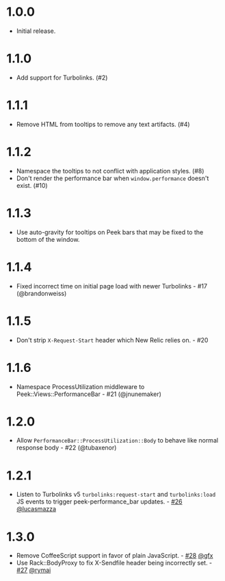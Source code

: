 # 1.0.0

- Initial release.

# 1.1.0

- Add support for Turbolinks. (#2)

# 1.1.1

- Remove HTML from tooltips to remove any text artifacts. (#4)

# 1.1.2

- Namespace the tooltips to not conflict with application styles. (#8)
- Don't render the performance bar when `window.performance` doesn't exist. (#10)

# 1.1.3

- Use auto-gravity for tooltips on Peek bars that may be fixed to the bottom of the window.

# 1.1.4

- Fixed incorrect time on initial page load with newer Turbolinks - #17 (@brandonweiss)

# 1.1.5

- Don't strip `X-Request-Start` header which New Relic relies on. - #20

# 1.1.6

- Namespace ProcessUtilization middleware to Peek::Views::PerformanceBar - #21 (@jnunemaker)

# 1.2.0

- Allow `PerformanceBar::ProcessUtilization::Body` to behave like normal response body - #22 (@tubaxenor)

# 1.2.1

- Listen to Turbolinks v5 `turbolinks:request-start` and `turbolinks:load` JS events to trigger peek-performance_bar updates. - [#26](https://github.com/peek/peek-performance_bar/pull/26) [@lucasmazza](https://github.com/lucasmazza)

# 1.3.0

- Remove CoffeeScript support in favor of plain JavaScript. - [#28](https://github.com/peek/peek-performance_bar/pull/28) [@gfx](https://github.com/gfx)
- Use Rack::BodyProxy to fix X-Sendfile header being incorrectly set. - [#27](https://github.com/peek/peek-performance_bar/pull/27) [@rymai](https://github.com/rymai)
